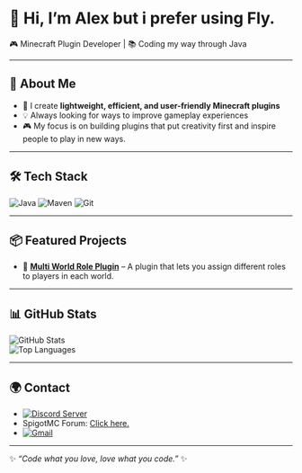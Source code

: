 # 👋 Hi, I’m Alex but i prefer using Fly.

🎮 Minecraft Plugin Developer | 📚 Coding my way through Java

---

## 🚀 About Me
- 🔧 I create **lightweight, efficient, and user-friendly Minecraft plugins**  
- 💡 Always looking for ways to improve gameplay experiences  
- 🎮 My focus is on building plugins that put creativity first and inspire people to play in new ways.

---

## 🛠️ Tech Stack
![Java](https://img.shields.io/badge/Java-ED8B00?style=for-the-badge&logo=openjdk&logoColor=white)
![Maven](https://img.shields.io/badge/Maven-C71A36?style=for-the-badge&logo=apachemaven&logoColor=white)
![Git](https://img.shields.io/badge/Git-F05032?style=for-the-badge&logo=git&logoColor=white)

<!-- ![Kotlin](https://img.shields.io/badge/Kotlin-7F52FF?style=for-the-badge&logo=kotlin&logoColor=white) -->
<!-- ![Gradle](https://img.shields.io/badge/Gradle-02303A?style=for-the-badge&logo=gradle&logoColor=white) -->
<!-- ![MySQL](https://img.shields.io/badge/MySQL-005C84?style=for-the-badge&logo=mysql&logoColor=white) -->

---

## 📦 Featured Projects
- 🔹 [**Multi World Role Plugin**](https://github.com/iamjustafly/Multi-World-Player-Roles-Plugin) – A plugin that lets you assign different roles to players in each world.

---

## 📊 GitHub Stats
![GitHub Stats](https://github-readme-stats.vercel.app/api?username=iamjustafly&show_icons=true&theme=tokyonight)  
![Top Languages](https://github-readme-stats.vercel.app/api/top-langs/?username=iamjustafly&layout=compact&theme=tokyonight)

---

## 🌍 Contact
- [![Discord Server](https://img.shields.io/badge/Discord-%235865F2.svg?&logo=discord&logoColor=white)](https://discord.gg/Fj8GnR4za5)
-  SpigotMC Forum: [Click here.](https://www.spigotmc.org/members/namon.1130148)
- [![Gmail](https://img.shields.io/badge/Gmail-D14836?logo=gmail&logoColor=white)](cmecoder@gmail.com)
---
✨ *“Code what you love, love what you code.”* ✨
